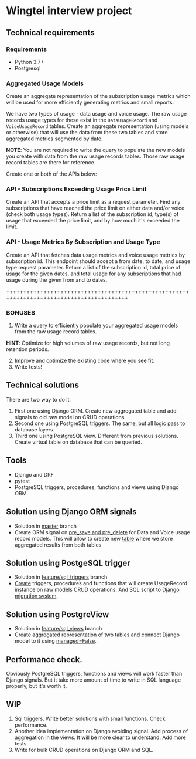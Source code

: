 # Wingtel interview project 

## Technical requirements

### Requirements
* Python 3.7+
* Postgresql


### Aggregated Usage Models

Create an aggregate representation of the subscription usage metrics which will be used for more efficiently generating metrics and small reports.

We have two types of usage - data usage and voice usage. The raw usage records usage types for these exist in the `DataUsageRecord` and `VoiceUsageRecord` tables. Create an aggregate representation (using models or otherwise) that will use the data from these two tables and store aggregated metrics segmented by date.

**NOTE**: You are not required to write the query to populate the new models you create with data from the raw usage records tables. Those raw usage record tables are there for reference.

Create one or both of the APIs below:

### API - Subscriptions Exceeding Usage Price Limit

Create an API that accepts a price limit as a request parameter. Find any subscriptions that have reached the price limit on either data and/or voice (check both usage types). Return a list of the subscription id, type(s) of usage that exceeded the price limit, and by how much it's exceeded the limit.

### API - Usage Metrics By Subscription and Usage Type

Create an API that fetches data usage metrics and voice usage metrics by subscription id. This endpoint should accept a from date, to date, and usage type request parameter. Return a list of the subscription id, total price of usage for the given dates, and total usage for any subscriptions that had usage during the given from and to dates.

++++++++++++++++++++++++++++++++++++++++++++++++++++++++++++++++++++++++++++++++++++++++++

### BONUSES

1. Write a query to efficiently populate your aggregated usage models from the raw usage record tables.

**HINT**: Optimize for high volumes of raw usage records, but not long retention periods.

2. Improve and optimize the existing code where you see fit.
3. Write tests!

## Technical solutions
There are two way to do it.
1. First one using Django ORM. Create new aggregated table and add signals to old raw model on CRUD operations
2. Second one using PostgreSQL triggers. The same, but all logic pass to database layers.
3. Third one using PostgreSQL view. Different from previous solutions. Create virtual table on database that can be queried.

## Tools

- Django and DRF 
- pytest
- PostgreSQL triggers, procedures, functions and views using Django ORM

## Solution using Django ORM signals
- Solution in [master](https://github.com/t1m4/Aggregated-Usage-Models/tree/v1.0-django_signals) branch 
- Create ORM signal on [pre_save and pre_delete](https://github.com/t1m4/Aggregated-Usage-Models/blob/v1.0-django_signals/wingtel/usage/signals.py#L11#L32) for Data and Voice usage record models. This will allow to create new [table](https://github.com/t1m4/Aggregated-Usage-Models/blob/v1.0-django_signals/wingtel/usage/models.py#L25L37) 
where we store aggregated results from both tables  

## Solution using PostgeSQL trigger
- Solution in [feature/sql_triggers](https://github.com/t1m4/Aggregated-Usage-Models/releases/tag/v1.0-psql-triggers) branch
- [Create](https://github.com/t1m4/Aggregated-Usage-Models/blob/feature/sql_triggers/wingtel/usage/sql_functions/usage_triggers.sql) triggers, procedures and functions that will create UsageRecord instance on raw models CRUD operations. And SQL script to [Django migration system](https://github.com/t1m4/Aggregated-Usage-Models/blob/feature/sql_triggers/wingtel/usage/migrations/0003_add_sql_triggers.py).
## Solution using PostgreView
- Solution in [feature/sql_views](https://github.com/t1m4/Aggregated-Usage-Models/releases/tag/v1.0-psql-views) branch
- Create aggregated representation of two tables and connect Django model to it using [managed=False](https://github.com/t1m4/Aggregated-Usage-Models/blob/feature/sql_views/wingtel/usage/models.py#L40L53).


## Performance check.
Obviously PostgreSQL triggers, functions and views will work faster than Django signals. But it take more amount of time to write in SQL language properly, but it's worth it.
## WIP

1. Sql triggers. Write better solutions with small functions. Check performance. 
2. Another idea implementation on Django avoiding signal. Add process of aggregation in the views. It will be more clear to understand. Add more tests.
3. Write for bulk CRUD operations on Django ORM and SQL.
